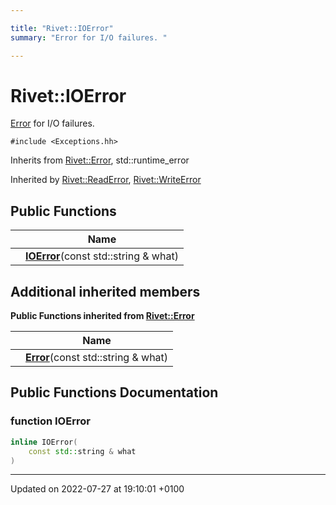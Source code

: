 ```yaml
---

title: "Rivet::IOError"
summary: "Error for I/O failures. "

---
```


# Rivet::IOError



<a href="http://example.org/classes/structrivet_1_1error/">Error</a> for I/O failures. 


`#include <Exceptions.hh>`

Inherits from [Rivet::Error](http://example.org/classes/structrivet_1_1error/), std::runtime_error

Inherited by [Rivet::ReadError](http://example.org/classes/structrivet_1_1readerror/), [Rivet::WriteError](http://example.org/classes/structrivet_1_1writeerror/)

## Public Functions

|                | Name           |
| -------------- | -------------- |
| | **[IOError](http://example.org/classes/structrivet_1_1ioerror/#function-ioerror)**(const std::string & what) |

## Additional inherited members

**Public Functions inherited from [Rivet::Error](http://example.org/classes/structrivet_1_1error/)**

|                | Name           |
| -------------- | -------------- |
| | **[Error](http://example.org/classes/structrivet_1_1error/#function-error)**(const std::string & what) |


## Public Functions Documentation

### function IOError

```cpp
inline IOError(
    const std::string & what
)
```


-------------------------------

Updated on 2022-07-27 at 19:10:01 +0100
